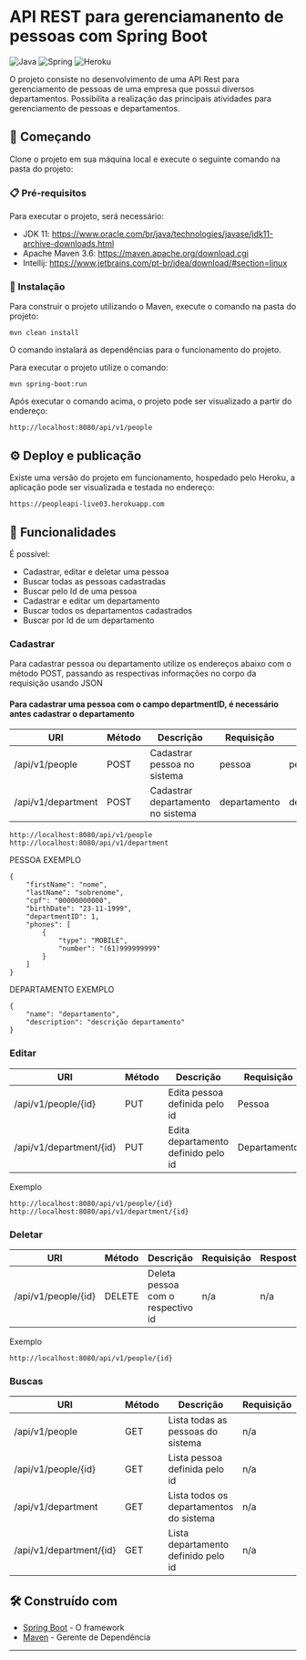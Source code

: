 # API REST para gerenciamanento de pessoas com Spring Boot
![Java](https://img.shields.io/badge/java-%23ED8B00.svg?style=for-the-badge&logo=java&logoColor=white)
![Spring](https://img.shields.io/badge/spring-%236DB33F.svg?style=for-the-badge&logo=spring&logoColor=white)
![Heroku](https://img.shields.io/badge/heroku-%23430098.svg?style=for-the-badge&logo=heroku&logoColor=white)


O projeto consiste no desenvolvimento de uma API Rest para gerenciamento de pessoas de uma empresa que possui diversos departamentos.
Possibilita a realização das principais atividades para gerenciamento de pessoas e departamentos.
## 🚀 Começando

Clone o projeto em sua máquina local e execute o seguinte comando na pasta do projeto:

### 📋 Pré-requisitos
Para executar o projeto, será necessário: 

- JDK 11:  https://www.oracle.com/br/java/technologies/javase/jdk11-archive-downloads.html
- Apache Maven 3.6: https://maven.apache.org/download.cgi
- Intellij: https://www.jetbrains.com/pt-br/idea/download/#section=linux



### 🔧 Instalação

Para construir o projeto utilizando o Maven, execute o comando na pasta do projeto:
```
mvn clean install
```
O comando instalará as dependências para o funcionamento do projeto.

Para executar o projeto utilize o comando:

```
mvn spring-boot:run
```

Após executar o comando acima, o projeto pode ser visualizado a partir do endereço: 


```
http://localhost:8080/api/v1/people
```



## ⚙️ Deploy e publicação

Existe uma versão do projeto em funcionamento, hospedado pelo Heroku, a aplicação pode ser visualizada e testada no endereço:

```
https://peopleapi-live03.herokuapp.com
```

## 🔩 Funcionalidades

É possível:

- Cadastrar, editar e deletar uma pessoa
- Buscar todas as pessoas cadastradas
- Buscar pelo Id de uma pessoa
- Cadastrar e editar um departamento
- Buscar todos os departamentos cadastrados
- Buscar por Id de um departamento

### Cadastrar
Para cadastrar pessoa ou departamento utilize os endereços abaixo com o método POST, passando as respectivas informações no corpo da 
requisição usando JSON

#### Para cadastrar uma pessoa com o campo departmentID, é necessário antes cadastrar o departamento

| URI                     | Método | Descrição                         | Requisição   | Resposta     | Status  |
|-------------------------|--------|-----------------------------------|--------------|--------------|---------|
| /api/v1/people          | POST   | Cadastrar pessoa no sistema       | pessoa       | pessoa       | 200/404 |
| /api/v1/department      | POST   | Cadastrar departamento no sistema | departamento | departamento | 200/404 |


```
http://localhost:8080/api/v1/people
http://localhost:8080/api/v1/department
```

PESSOA EXEMPLO
```
{
    "firstName": "nome",
    "lastName": "sobrenome",
    "cpf": "00000000000",
    "birthDate": "23-11-1999",
    "departmentID": 1,
    "phones": [
        {
            "type": "MOBILE",
            "number": "(61)999999999"
        }
    ]
} 
```
DEPARTAMENTO EXEMPLO
```
{
    "name": "departamento",
    "description": "descrição departamento"   
}
```

### Editar

| URI                     | Método | Descrição                           | Requisição   | Resposta | Status  |
|-------------------------|--------|-------------------------------------|--------------|----------|---------|
| /api/v1/people/{id}     | PUT    | Edita pessoa definida pelo id       | Pessoa       | n/a      | 200/404 |
| /api/v1/department/{id} | PUT    | Edita departamento definido pelo id | Departamento | n/a      | 200/404 |

Exemplo
```
http://localhost:8080/api/v1/people/{id}
http://localhost:8080/api/v1/department/{id}
```

### Deletar


| URI                | Método | Descrição                         | Requisição | Resposta | Status  |
|--------------------|--------|-----------------------------------|------------|----------|---------|
| /api/v1/people/{id} | DELETE | Deleta pessoa com o respectivo id | n/a        | n/a      | 200/404 |

Exemplo
```
http://localhost:8080/api/v1/people/{id}
```
### Buscas


| URI                     | Método | Descrição                               | Requisição | Resposta               | Status  |
|-------------------------|--------|-----------------------------------------|------------|------------------------|---------|
| /api/v1/people          | GET    | Lista todas as pessoas do sistema       | n/a        | Lista de pessoas       | 200/404 |
| /api/v1/people/{id}     | GET    | Lista pessoa definida pelo id           | n/a        | Pessoa                 | 200/404 |
| /api/v1/department      | GET    | Lista todos os departamentos do sistema | n/a        | Lista de departamentos | 200/404 |
| /api/v1/department/{id} | GET    | Lista departamento definido pelo id     | n/a        | Departamento           | 200/404 |


## 🛠️ Construído com


* [Spring Boot](https://spring.io/projects/spring-boot) - O framework
* [Maven](https://maven.apache.org/) - Gerente de Dependência



---
